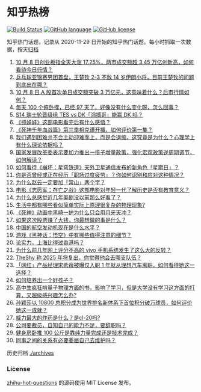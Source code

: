 # 知乎热榜
[![Build Status](https://github.com/ToWeLong/zhihu-hot-questions/workflows/CI/badge.svg)](https://github.com/ToWeLong/zhihu-hot-questions/actions)
[![GitHub language](https://img.shields.io/badge/language-golang-orange.svg)](https://golang.org/)
[![GitHub license](https://img.shields.io/github/license/ToWeLong/zhihu-hot-questions)](https://github.com/ToWeLong/zhihu-hot-questions/blob/main/LICENSE)

知乎热门话题，记录从 2020-11-29 日开始的知乎热门话题。每小时抓取一次数据，按天[归档](./archives)

<!-- BEGIN -->

1. [10 月 8 日创业板指全天大涨 17.25%，两市成交额超 3.45 万亿创新高，如何看待今日行情？](https://www.zhihu.com/question/777604102)
1. [乒乓球亚锦赛男团首盘，王楚钦 2-3 不敌 14 岁伊朗小将，目前王楚钦的问题到底出在哪？](https://www.zhihu.com/question/779400065)
1. [10 月 8 日 A 股首次单日成交额突破 3 万亿元，这意味着什么？后市行情如何？](https://www.zhihu.com/question/777819709)
1. [每天 100 个俯卧撑，已经 97 天了，好像没有什么变化呀，怎么回事？](https://www.zhihu.com/question/665855919)
1. [S14 瑞士轮晋级组 TES vs DK「滔搏哥」能赢 DK 吗？](https://www.zhihu.com/question/777646883)
1. [《抓娃娃》这部电影看完后有什么感悟？](https://www.zhihu.com/question/661675420)
1. [《死神千年血战篇》第三季相克谭开播，如何评价第一集？](https://www.zhihu.com/question/757022932)
1. [我们遇到困难并不会主动迎难而上，而是会退缩，这究竟是为什么？心理学上有什么理论依据吗？](https://www.zhihu.com/question/668261697)
1. [国家发展改革委表示要加力推出一揽子增量政策，强化宏观政策逆周期调节，如何解读？](https://www.zhihu.com/question/777948761)
1. [如何看待《崩坏：星穹铁道》天外卫星通信发布的新角色「星期日」？](https://www.zhihu.com/question/779060296)
1. [你是否曾经或正在经历「职场过度疲劳」？你如何识别和应对这种情况？](https://www.zhihu.com/question/668018184)
1. [为什么赵云一定要加「常山」两个字？](https://www.zhihu.com/question/352465372)
1. [电影《志愿军：存亡之战》这部电影对年轻一代了解历史是否有教育意义？](https://www.zhihu.com/question/729671824)
1. [为什么总感觉近几年美剧没以前那么好看了？](https://www.zhihu.com/question/646099270)
1. [生活中都有哪些看似简单实际上原理很复杂的物理现象?](https://www.zhihu.com/question/771115916)
1. [《死神》动画中黑崎一护为什么只会用月牙天冲？](https://www.zhihu.com/question/660911215)
1. [如果这次股票赚了大钱，你最想做的事是什么？](https://www.zhihu.com/question/747949093)
1. [中国的航空发动机现在是什么水平？](https://www.zhihu.com/question/23372516)
1. [游戏《黑神话：悟空》中有哪些值得注意的细节？](https://www.zhihu.com/question/638141359)
1. [论实力，上海比得过香港吗？](https://www.zhihu.com/question/616415317)
1. [为什么前几年网上评分不高的 vivo 手机系统发生了这么大的反转？](https://www.zhihu.com/question/778237312)
1. [TheShy 称 2025 年将复出，你觉得他会去哪支队伍？](https://www.zhihu.com/question/661143715)
1. [「网红」产品经理宋紫薇被曝仅入职 1 年就从理想汽车离职，如何看待她这一选择？](https://www.zhihu.com/question/759990294)
1. [如何培养出一个好孩子？](https://www.zhihu.com/question/609097588)
1. [高中生疯狂啃量子物理方面的书，影响了学习，但是大学没有学习这方面的打算，又超级感兴趣怎么办?](https://www.zhihu.com/question/757371396)
1. [孙颖莎以 10800 总积分成为世界排名新体系下首位积分破万球员，如何评价她这一成就？](https://www.zhihu.com/question/767686124)
1. [威力最大的炸药是什么？是cl-20吗?](https://www.zhihu.com/question/647476732)
1. [公司要裁员，自知自己的能力不足，要辞职吗？](https://www.zhihu.com/question/667023166)
1. [健身房卧推 100 公斤是靠纯力量完成还是技术完成？](https://www.zhihu.com/question/668066658)
1. [同事之间的关系有必要委屈自己去维护吗？](https://www.zhihu.com/question/668116633)

<!-- END -->

历史归档 [./archives](./archives)


### License
[zhihu-hot-questions](https://github.com/towelong/zhihu-hot-questions) 的源码使用 MIT License 发布。